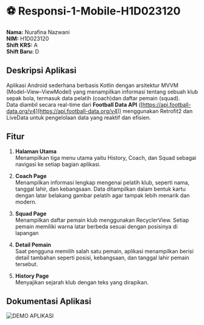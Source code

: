 # ⚽ Responsi-1-Mobile-H1D023120

**Nama:** Nurafina Nazwani  
**NIM:** H1D023120  
**Shift KRS:** A  
**Shift Baru:** D  


## Deskripsi Aplikasi
Aplikasi Android sederhana berbasis Kotlin dengan arsitektur MVVM (Model–View–ViewModel) yang menampilkan informasi tentang sebuah klub sepak bola, termasuk data pelatih (coach)dan daftar pemain (squad).  
Data diambil secara real-time dari **Football Data API** ([https://api.football-data.org/v4](https://api.football-data.org/v4)) menggunakan Retrofit2 dan LiveData untuk pengelolaan data yang reaktif dan efisien.

## Fitur
1. **Halaman Utama**  
   Menampilkan tiga menu utama yaitu History, Coach, dan Squad sebagai navigasi ke setiap bagian aplikasi.

2. **Coach Page**  
   Menampilkan informasi lengkap mengenai pelatih klub, seperti nama, tanggal lahir, dan kebangsaan. Data ditampilkan dalam bentuk kartu dengan latar belakang gambar pelatih agar tampak lebih menarik dan modern.

3. **Squad Page**  
   Menampilkan daftar pemain klub menggunakan RecyclerView. Setiap pemain memiliki warna latar berbeda sesuai dengan posisinya di lapangan

4. **Detail Pemain**  
   Saat pengguna memilih salah satu pemain, aplikasi menampilkan berisi detail tambahan seperti posisi, kebangsaan, dan tanggal lahir pemain tersebut.

5. **History Page**  
   Menyajikan sejarah klub dengan teks yang dirapikan.

## Dokumentasi Aplikasi 
![DEMO APLIKASI](Responsi.gif)
